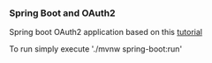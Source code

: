 ### Spring Boot and OAuth2

Spring boot OAuth2 application based on this [tutorial](https://spring.io/guides/tutorials/spring-boot-oauth2/)

To run simply execute './mvnw spring-boot:run'